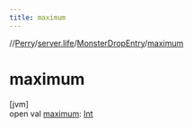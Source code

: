 ```yaml
---
title: maximum
---
```

//[Perry](../../../index.html)/[server.life](../index.html)/[MonsterDropEntry](index.html)/[maximum](maximum.html)



# maximum



[jvm]\
open val [maximum](maximum.html): [Int](https://kotlinlang.org/api/latest/jvm/stdlib/kotlin/-int/index.html)




